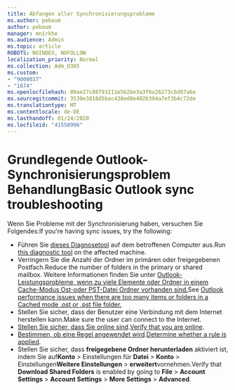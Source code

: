 ```yaml
---
title: Abfangen aller Synchronisierungsprobleme
ms.author: pebaum
author: pebaum
manager: mnirkhe
ms.audience: Admin
ms.topic: article
ROBOTS: NOINDEX, NOFOLLOW
localization_priority: Normal
ms.collection: Adm_O365
ms.custom:
- "9000037"
- "1674"
ms.openlocfilehash: 80ae27c88793211e5b2be3a3f6a26273cbd87a6e
ms.sourcegitcommit: 3530e3818d5bac438ed8e402b394a7ef3b4c72de
ms.translationtype: MT
ms.contentlocale: de-DE
ms.lasthandoff: 01/24/2020
ms.locfileid: "41550996"
---
```

# <a name="basic-outlook-sync-troubleshooting"></a><span data-ttu-id="cf88e-102">Grundlegende Outlook-Synchronisierungsproblem Behandlung</span><span class="sxs-lookup"><span data-stu-id="cf88e-102">Basic Outlook sync troubleshooting</span></span>

<span data-ttu-id="cf88e-103">Wenn Sie Probleme mit der Synchronisierung haben, versuchen Sie Folgendes:</span><span class="sxs-lookup"><span data-stu-id="cf88e-103">If you're having sync issues, try the following:</span></span>

- <span data-ttu-id="cf88e-104">Führen Sie [dieses Diagnosetool](https://aka.ms/sara-outlooksendreceive) auf dem betroffenen Computer aus.</span><span class="sxs-lookup"><span data-stu-id="cf88e-104">Run [this diagnostic tool](https://aka.ms/sara-outlooksendreceive) on the affected machine.</span></span>
- <span data-ttu-id="cf88e-105">Verringern Sie die Anzahl der Ordner im primären oder freigegebenen Postfach.</span><span class="sxs-lookup"><span data-stu-id="cf88e-105">Reduce the number of folders in the primary or shared mailbox.</span></span> <span data-ttu-id="cf88e-106">Weitere Informationen finden Sie unter [Outlook-Leistungsprobleme, wenn zu viele Elemente oder Ordner in einem Cache-Modus Ost-oder PST-Datei Ordner vorhanden sind.](https://support.microsoft.com/help/2768656/outlook-performance-issues-when-there-are-too-many-items-or-folders-in)</span><span class="sxs-lookup"><span data-stu-id="cf88e-106">See [Outlook performance issues when there are too many items or folders in a Cached mode .ost or .pst file folder.](https://support.microsoft.com/help/2768656/outlook-performance-issues-when-there-are-too-many-items-or-folders-in)</span></span>
- <span data-ttu-id="cf88e-107">Stellen Sie sicher, dass der Benutzer eine Verbindung mit dem Internet herstellen kann.</span><span class="sxs-lookup"><span data-stu-id="cf88e-107">Make sure the user can connect to the Internet.</span></span> 
- <span data-ttu-id="cf88e-108">[Stellen Sie sicher, dass Sie online sind](https://support.office.com/article/2460e4a8-16c7-47fc-b204-b1549275aac9).</span><span class="sxs-lookup"><span data-stu-id="cf88e-108">[Verify that you are online](https://support.office.com/article/2460e4a8-16c7-47fc-b204-b1549275aac9).</span></span>
- <span data-ttu-id="cf88e-109">[Bestimmen, ob eine Regel angewendet wird](https://support.office.com/article/C24F5DEA-9465-4DF4-AD17-A50704D66C59).</span><span class="sxs-lookup"><span data-stu-id="cf88e-109">[Determine whether a rule is applied](https://support.office.com/article/C24F5DEA-9465-4DF4-AD17-A50704D66C59).</span></span>
- <span data-ttu-id="cf88e-110">Stellen Sie sicher, dass **freigegebene Ordner herunterladen** aktiviert ist, indem Sie auf**Konto** > Einstellungen für **Datei** > **Konto** > Einstellungen**Weitere Einstellungen** > **erweitert**vornehmen.</span><span class="sxs-lookup"><span data-stu-id="cf88e-110">Verify that **Download Shared Folders** is enabled by going to **File** > **Account Settings** > **Account Settings** > **More Settings** > **Advanced**.</span></span>